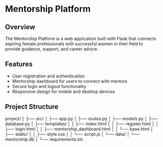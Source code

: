 # Mentorship Platform

## Overview
The Mentorship Platform is a web application built with Flask that connects aspiring female professionals with successful women in their field to provide guidance, support, and career advice.

## Features
- User registration and authentication
- Mentorship dashboard for users to connect with mentors
- Secure login and logout functionality
- Responsive design for mobile and desktop devices

## Project Structure
project/
│
├── src/
│   ├── app.py
│   ├── routes.py
│   ├── models.py
│   ├── database.py
│   ├── templates/
│   │   ├── index.html
│   │   ├── register.html
│   │   ├── login.html
│   │   ├── mentorship_dashboard.html
│   │   └── base.html
│   ├── static/
│   │   ├── style.css
│   │   └── script.js
│   └── data/
│       └── mentorship.db
│
└── requirements.txt
